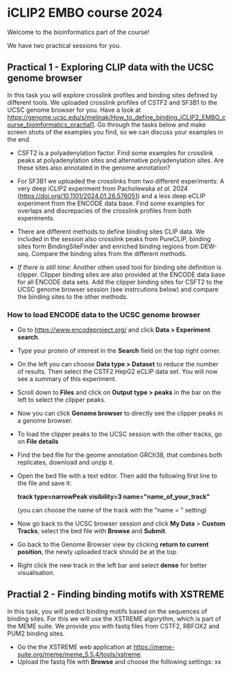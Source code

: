 # iCLIP2 EMBO course 2024

Welcome to the bioinformatics part of the course! 

We have two practical sessions for you.

## Practical 1 - Exploring CLIP data with the UCSC genome browser

In this task you will explore crosslink profiles and binding sites defined by different tools. We uploaded crosslink profiles of CSTF2 and SF3B1 to the UCSC genome browser for you. Have a look at https://genome.ucsc.edu/s/melinak/How_to_define_binding_iCLIP2_EMBO_course_bioinformatics_practial1. Go through the tasks below and make screen shots of the examples you find, so we can discuss your examples in the end.

- CSFT2 is a polyadenylation factor. Find some examples for crosslink peaks at polyadenylation sites and alternative polyadenylation sites. Are these sites also annotated in the genome annotation?

- For SF3B1 we uploaded the crosslinks from two different experiments: A very deep iCLIP2 experiment from Pacholewska *et al.* 2024 (https://doi.org/10.1101/2024.01.26.576051) and a less deep eCLIP experiment from the ENCODE data base. Find some examples for overlaps and discrepacies of the crosslink profiles from both experiments.

- There are different methods to define binding sites CLIP data. We included in the session also crosslink peaks from PureCLIP, binding sites form BindingSiteFinder and enriched binding regions from DEW-seq. Compare the binding sites from the different methods.
  
- *If there is still time:* Another othen used tool for binding site definition is clipper. Clipper binding sites are also provided at the ENCODE data base for all ENCODE data sets. Add the clipper binding sites for CSFT2 to the UCSC genome browser session (see instrcutions below) and compare the binding sites to the other methods.

### How to load ENCODE data to the UCSC genome browser

- Go to https://www.encodeproject.org/ and click **Data > Experiment search**.
- Type your protein of interest in the **Search** field on the top right corner.
- On the left you can choose **Data type > Dataset** to reduce the number of results. Then select the CSTF2 HepG2 eCLIP data set. You will now see a summary of this experiment.
- Scroll down to **Files** and click on **Output type > peaks** in the bar on the left to select the clipper peaks.
- Now you can click **Genome browser** to directly see the clipper peaks in a genome browser.
- To load the clipper peaks to the UCSC session with the other tracks, go on **File details**
- Find the bed file for the geome annotation GRCh38, that combines both replicates, download and unzip it.
- Open the bed file with a text editor. Then add the following first line to the file and save it:
  
  **track type=narrowPeak visibility=3 name="name_of_your_track"**

  (you can choose the name of the track with the "name = " setting)
- Now go back to the UCSC browser session and click **My Data** > **Custom Tracks**, select the bed file with **Browse** and **Submit**.
- Go back to the Genome Browser view by clicking **return to current position**, the newly uploaded track should be at the top.
- Right click the new track in the left bar and select **dense** for better visualisation.



## Practial 2 - Finding binding motifs with XSTREME

In this task, you will predict binding motifs based on the sequences of binding sites. For this we will use the XSTREME algorythm, which is part of the MEME suite. We provide you with fastq files from CSTF2, RBFOX2 and PUM2 binding sites.

- Go the the XSTREME web application at https://meme-suite.org/meme/meme_5.5.4/tools/xstreme.
- Upload the fastq file with **Browse** and choose the following settings:
  xx
  



